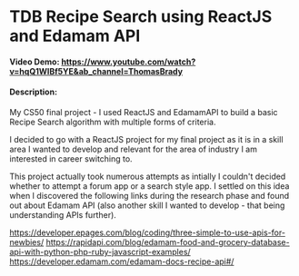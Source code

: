 # TDB Recipe Search using ReactJS and Edamam API
#### Video Demo:  https://www.youtube.com/watch?v=hqQ1WIBf5YE&ab_channel=ThomasBrady
#### Description:

My CS50 final project - I used ReactJS and EdamamAPI to build a basic Recipe Search algorithm with multiple forms of criteria.

I decided to go with a ReactJS project for my final project as it is in a skill area I wanted to develop and relevant for the area of industry I am interested in career switching to.

This project actually took numerous attempts as intially I couldn't decided whether to attempt a forum app or a search style app. I settled on this idea when I discovered the following links during the research phase and found out about Edamam API (also another skill I wanted to develop - that being understanding APIs further).

https://developer.epages.com/blog/coding/three-simple-to-use-apis-for-newbies/
https://rapidapi.com/blog/edamam-food-and-grocery-database-api-with-python-php-ruby-javascript-examples/
https://developer.edamam.com/edamam-docs-recipe-api#/


